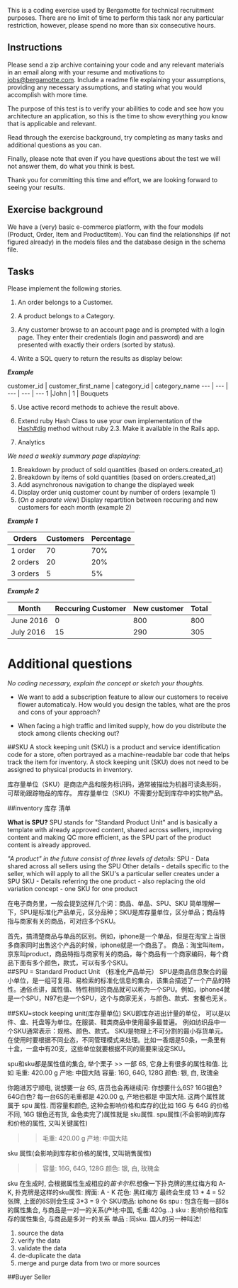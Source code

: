 This is a coding exercise used by Bergamotte for technical recruitment purposes. There are no limit of time to perform this task nor any particular restriction, however, please spend no more than six consecutive hours.

## Instructions

Please send a zip archive containing your code and any relevant materials in an email along with your resume and motivations to [jobs@bergamotte.com](jobs@bergamotte.com). Include a readme file explaining your assumptions, providing any necessary assumptions, and stating  what you would accomplish with more time.

The purpose of this test is to verify your abilities to code and see how you architecture an application, so this is the time to show everything you know that is applicable and relevant.

Read through the exercise background, try completing as many tasks and additional questions as you can.

Finally, please note that even if you have questions about the test we will not answer them, do what you think is best.

Thank you for committing this time and effort, we are looking forward to seeing  your results.

## Exercise background

We have a (very) basic e-commerce platform, with the four models (Product, Order, Item and ProductItem). You can find the relationships (if not figured already) in the models files and the database design in the schema file.

## Tasks

Please implement the following  stories.

1. An order belongs to a Customer.

2. A product belongs to a Category.

3. Any customer browse to an account page and is prompted with a login page. They enter their credentials (login and password) and are presented with exactly their orders (sorted by status).

4. Write a SQL query to return the results as display below:

***Example***

customer_id | customer_first_name | category_id | category_name
--- | --- | --- | --- | ---
1 |John | 1 | Bouquets

5. Use active record methods to achieve the result above.

6. Extend ruby Hash Class to use your own implementation of the [Hash#dig](http://ruby-doc.org/core-2.3.0_preview1/Hash.html#method-i-dig) method without ruby 2.3. Make it available in the Rails app.

7. Analytics

  *We need a weekly summary page displaying:*
  1. Breakdown by product of sold quantities (based on orders.created_at)
  2. Breakdown by items of sold quantities (based on orders.created_at)
  3. Add asynchronous navigation to change the displayed week
  4. Display order uniq customer count by number of orders (example 1)
  5. (*On a separate view*) Display repartition between reccuring and new customers for each month (example 2)

***Example 1***

Orders|Customers|Percentage
----|----|----
1 order|70|70%
2 orders|20|20%
3 orders|5|5%

***Example 2***

Month|Reccuring Customer|New customer|Total
----|----|----|----
June 2016|0|800|800
July 2016|15|290|305

# Additional questions
*No coding necessary, explain the concept or sketch your thoughts.*

- We want to add a subscription feature to allow our customers to receive flower automaticaly. How would you design the tables, what are the pros and cons of your approach?

- When facing a high traffic and limited supply, how do you distribute the stock among clients checking out?


##SKU
A stock keeping unit (SKU) is a product and service identification code for a store, often portrayed as a machine-readable bar code that helps track the item for inventory. A stock keeping unit (SKU) does not need to be assigned to physical products in inventory.

库存量单位（SKU）是商店产品和服务标识码，通常被描绘为机器可读条形码，可帮助跟踪物品的库存。 库存量单位（SKU）不需要分配到库存中的实物产品。

##inventory 库存  清单

**What is SPU?**
SPU stands for "Standard Product Unit" and is basically a template with already approved content, shared across sellers, improving content and making QC more efficient, as the SPU part of the product content is already approved.

*"A product" in the future consist of three levels of details:*
SPU - Data shared across all sellers using the SPU
Other details - details specific to the seller, which will apply to all the SKU's a particular seller creates under a SPU
SKU - Details referring the one product - also replacing the old variation concept - one SKU for one product


在电子商务里，一般会提到这样几个词：商品、单品、SPU、SKU
简单理解一下，SPU是标准化产品单元，区分品种；SKU是库存量单位，区分单品；商品特指与商家有关的商品，可对应多个SKU。   

首先，搞清楚商品与单品的区别。例如，iphone是一个单品，但是在淘宝上当很多商家同时出售这个产品的时候，iphone就是一个商品了。 
商品：淘宝叫item，京东叫product，商品特指与商家有关的商品，每个商品有一个商家编码，每个商品下面有多个颜色，款式，可以有多个SKU。  
##SPU = Standard Product Unit （标准化产品单元）
SPU是商品信息聚合的最小单位，是一组可复用、易检索的标准化信息的集合，该集合描述了一个产品的特性。通俗点讲，属性值、特性相同的商品就可以称为一个SPU。例如，iphone4就是一个SPU，N97也是一个SPU，这个与商家无关，与颜色、款式、套餐也无关。   

##SKU=stock keeping unit(库存量单位)
SKU即库存进出计量的单位， 可以是以件、盒、托盘等为单位。在服装、鞋类商品中使用最多最普遍。 例如纺织品中一个SKU通常表示：规格、颜色、款式。 SKU是物理上不可分割的最小存货单元。在使用时要根据不同业态，不同管理模式来处理。比如一香烟是50条，一条里有十盒，一盒中有20支，这些单位就要根据不同的需要来设定SKU。

spu和sku都是属性值的集合, 举个栗子 >>
一部 6S, 它身上有很多的属性和值. 
比如
毛重: 420.00 g
产地: 中国大陆
容量: 16G, 64G, 128G
颜色: 银, 白, 玫瑰金

你跑进苏宁顺电, 说想要一台 6S, 店员也会再继续问: 你想要什么6S? 16G银色? 64G白色?
每一台6S的毛重都是 420.00 g, 产地也都是 中国大陆. 这两个属性就属于 spu 属性.
而容量和颜色, 这种会影响价格和库存的(比如 16G 与 64G 的价格不同, 16G 银色还有货, 金色卖完了)属性就是 sku属性.
spu属性(不会影响到库存和价格的属性, 又叫关键属性) 

>>毛重: 420.00 g
  产地: 中国大陆

sku 属性(会影响到库存和价格的属性, 又叫销售属性) 
>>容量: 16G, 64G, 128G
  颜色: 银, 白, 玫瑰金

sku 在生成时, 会根据属性生成相应的*笛卡尔积*.想像一下扑克牌的黑红梅方和 A-K, 扑克牌是这样的sku属性:
牌面: A - K
花色: 黑红梅方
最终会生成 13 * 4 = 52 张牌, 上面的6S则会生成 3*3 = 9 个 SKU商品: 
iphone 6s 
spu : 包含在每一部6s的属性集合, 与商品是一对一的关系(产地:中国, 毛重:420g...)
sku : 影响价格和库存的属性集合, 与商品是多对一的关系
单品 : 同sku. 国人的另一种叫法!

1. source the data
2. verify the data
3. validate the data
4. de-duplicate the data
5. merge and purge data from two or more sources


##Buyer Seller


